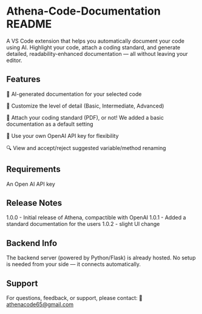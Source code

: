 # Athena-Code-Documentation README

A VS Code extension that helps you automatically document your code using AI. Highlight your code, attach a coding standard, and generate detailed, readability-enhanced documentation — all without leaving your editor.

## Features

🧠 AI-generated documentation for your selected code

📝 Customize the level of detail (Basic, Intermediate, Advanced)

📄 Attach your coding standard (PDF), or not! We added a basic documentation as a default setting

🔐 Use your own OpenAI API key for flexibility

🔍 View and accept/reject suggested variable/method renaming

## Requirements

An Open AI API key

## Release Notes

1.0.0 - Initial release of Athena, compactible with OpenAI
1.0.1 - Added a standard documentation for the users
1.0.2 - slight UI change

## Backend Info

The backend server (powered by Python/Flask) is already hosted. No setup is needed from your side — it connects automatically.

## Support

For questions, feedback, or support, please contact:
📧 athenacode65@gmail.com
